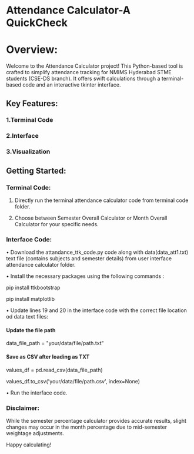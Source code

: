 # Attendance Calculator-A QuickCheck

# Overview:
Welcome to the Attendance Calculator project! This Python-based tool is crafted to simplify attendance tracking for NMIMS Hyderabad STME students (CSE-DS branch). It offers swift calculations through a terminal-based code and an interactive tkinter interface.

## Key Features:

### 1.Terminal Code

### 2.Interface

### 3.Visualization

## Getting Started:

### Terminal Code:

 1. Directly run the terminal attendance calculator code from terminal code folder.

 2. Choose between Semester Overall Calculator or Month Overall Calculator for your specific needs.

 
    
### Interface Code:
•	Download the attandance_ttk_code.py code along with data(data_att1.txt) text file (contains subjects and semester details) from user interface attendance calculator folder.

•	Install the necessary packages using the following commands :

pip install ttkbootstrap

pip install matplotlib

•	Update lines 19 and 20 in the interface code with the correct file location od data text files:

#### Update the file path

data_file_path = "your/data/file/path.txt"

#### Save as CSV after loading as TXT

values_df = pd.read_csv(data_file_path)

values_df.to_csv('your/data/file/path.csv', index=None)

•	Run the interface code.

### Disclaimer:

While the semester percentage calculator provides accurate results, slight changes may occur in the month percentage due to mid-semester weightage adjustments.

Happy calculating!

